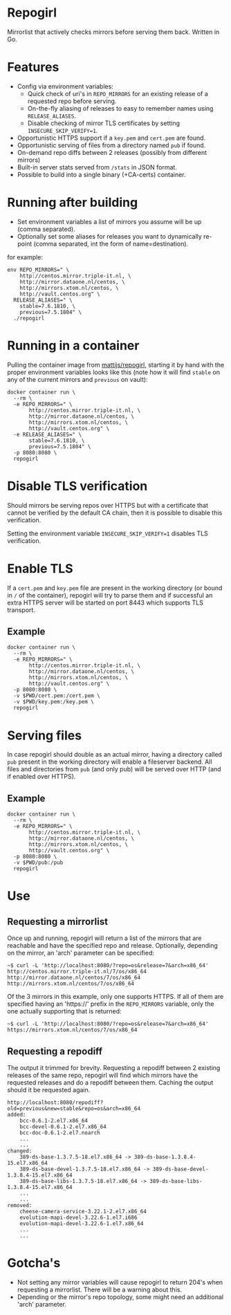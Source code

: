 # Repogirl
Mirrorlist that actively checks mirrors before serving them back. Written in Go.


# Features
* Config via environment variables:
    * Quick check of uri's in `REPO_MIRRORS` for an existing release of a requested repo before serving.
    * On-the-fly aliasing of releases to easy to remember names using `RELEASE_ALIASES`.
    * Disable checking of mirror TLS certificates by setting `INSECURE_SKIP_VERIFY=1`.
* Opportunistic HTTPS support if a `key.pem` and `cert.pem` are found.
* Opportunistic serving of files from a directory named `pub` if found.
* On-demand repo diffs between 2 releases (possibly from different mirrors)
* Built-in server stats served from `/stats` in JSON format.
* Possible to build into a single binary (+CA-certs) container.


# Running after building

* Set environment variables a list of mirrors you assume will be up (comma separated).
* Optionally set some aliases for releases you want to dynamically re-point (comma separated, int the form of name=destination).

for example:
```
env REPO_MIRRORS=" \
    http://centos.mirror.triple-it.nl, \
    http://mirror.dataone.nl/centos, \
    http://mirrors.xtom.nl/centos, \
    http://vault.centos.org" \
  RELEASE_ALIASES=" \
    stable=7.6.1810, \
    previous=7.5.1804" \
  ./repogirl
```


# Running in a container
Pulling the container image from [mattijs/repogirl](https://hub.docker.com/r/mattijs/repogirl),
starting it by hand with the proper environment variables looks like this (note how
it will find `stable` on any of the current mirrors and `previous` on vault):
```
docker container run \
  --rm \
  -e REPO_MIRRORS=" \
       http://centos.mirror.triple-it.nl, \
       http://mirror.dataone.nl/centos, \
       http://mirrors.xtom.nl/centos, \
       http://vault.centos.org" \
  -e RELEASE_ALIASES=" \
       stable=7.6.1810, \
       previous=7.5.1804" \
  -p 8080:8080 \
  repogirl
```

# Disable TLS verification
Should mirrors be serving repos over HTTPS but with a certificate that cannot be
verified by the default CA chain, then it is possible to disable this
verification.

Setting the environment variable `INSECURE_SKIP_VERIFY=1` disables TLS verification.

# Enable TLS
If a `cert.pem` and `key.pem` file are present in the working directory (or
bound in `/` of the container), repogirl will try to parse them and if successful
an extra HTTPS server will be started on port 8443 which supports TLS transport.

## Example
```
docker container run \
  --rm \
  -e REPO_MIRRORS=" \
       http://centos.mirror.triple-it.nl, \
       http://mirror.dataone.nl/centos, \
       http://mirrors.xtom.nl/centos, \
       http://vault.centos.org" \
  -p 8080:8080 \
  -v $PWD/cert.pem:/cert.pem \
  -v $PWD/key.pem:/key.pem \
  repogirl
```


# Serving files
In case repogirl should double as an actual mirror, having a directory called `pub`
present in the working directory will enable a fileserver backend. All files and
directories from `pub` (and only pub) will be served over HTTP (and if enabled over HTTPS).

## Example
```
docker container run \
  --rm \
  -e REPO_MIRRORS=" \
       http://centos.mirror.triple-it.nl, \
       http://mirror.dataone.nl/centos, \
       http://mirrors.xtom.nl/centos, \
       http://vault.centos.org" \
  -p 8080:8080 \
  -v $PWD/pub:/pub
  repogirl
```


# Use

## Requesting a mirrorlist
Once up and running, repogirl will return a list of the mirrors that are reachable and have the specified repo and release. Optionally, depending on the mirror, an 'arch' parameter can be specified:
```
~$ curl -L 'http://localhost:8080/?repo=os&release=7&arch=x86_64'
http://centos.mirror.triple-it.nl/7/os/x86_64
http://mirror.dataone.nl/centos/7/os/x86_64
http://mirrors.xtom.nl/centos/7/os/x86_64
```

Of the 3 mirrors in this example, only one supports HTTPS. If all of them are specified having an 'https://' prefix in the `REPO_MIRRORS` variable, only the one actually supporting that is returned:
```
~$ curl -L 'http://localhost:8080/?repo=os&release=7&arch=x86_64'
https://mirrors.xtom.nl/centos/7/os/x86_64
```

## Requesting a repodiff
The output it trimmed for brevity. Requesting a repodiff between 2 existing releases of the same repo, repogirl will find which mirrors have the requested releases and do a repodiff between them. Caching the output should it be requested again.
```
http://localhost:8080/repodiff?old=previous&new=stable&repo=os&arch=x86_64
added:
	bcc-0.6.1-2.el7.x86_64
	bcc-devel-0.6.1-2.el7.x86_64
	bcc-doc-0.6.1-2.el7.noarch
	...
	...
changed:
	389-ds-base-1.3.7.5-18.el7.x86_64 -> 389-ds-base-1.3.8.4-15.el7.x86_64
	389-ds-base-devel-1.3.7.5-18.el7.x86_64 -> 389-ds-base-devel-1.3.8.4-15.el7.x86_64
	389-ds-base-libs-1.3.7.5-18.el7.x86_64 -> 389-ds-base-libs-1.3.8.4-15.el7.x86_64
	...
	...
removed:
	cheese-camera-service-3.22.1-2.el7.x86_64
	evolution-mapi-devel-3.22.6-1.el7.i686
	evolution-mapi-devel-3.22.6-1.el7.x86_64
	...
	...
```


# Gotcha's

* Not setting any mirror variables will cause repogirl to return 204's when requesting
  a mirrorlist. There will be a warning about this.
* Depending or the mirror's repo topology, some might need an additional 'arch' parameter.
